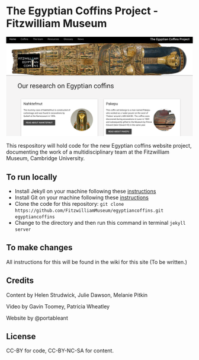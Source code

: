# The Egyptian Coffins Project - Fitzwilliam Museum

![](/images/screenshots/coffins.png)

This respository will hold code for the new Egyptian coffins website project, documenting the work of a multidisciplinary 
team at the Fitzwilliam Museum, Cambridge University.

## To run locally 

* Install Jekyll on your machine following these [instructions](https://jekyllrb.com/docs/installation/)
* Install Git on your machine following these [instructions](https://git-scm.com/book/en/v2/Getting-Started-Installing-Git)
* Clone the code for this repository:
   `git clone https://github.com/FitzwilliamMuseum/egyptiancoffins.git egyptiancoffins`
* Change to the directory and then run this command in terminal `jekyll server`
   
## To make changes

All instructions for this will be found in the wiki for this site (To be written.)

## Credits

Content by Helen Strudwick, Julie Dawson, Melanie Pitkin

Video by Gavin Toomey, Patricia Wheatley

Website by @portableant

## License

CC-BY for code, CC-BY-NC-SA for content. 